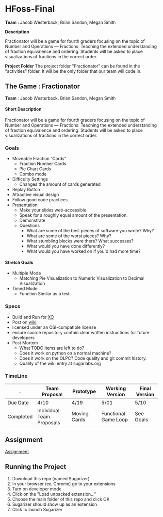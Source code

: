 # HFoss-Final
**Team :** Jacob Westerback, Brian Sandon, Megan Smith

**Description**

Fractionator will be a game for fourth graders focusing on the topic of Number and Operations — Fractions: Teaching the extended understanding of fraction equivalence and ordering. Students will be asked to place visualizations of fractions in the correct order.

**Project Folder**
The project folder "Fractionator" can be found in the "activities" folder. It will be the only folder that our team will code in.

## The Game : Fractionator
**Team** : Jacob Westerback, Brian Sandon, Megan Smith

#### Short Description
Fractionator will be a game for fourth graders focusing on the topic of Number and Operations — Fractions: Teaching the extended understanding of fraction equivalence and ordering. Students will be asked to place visualizations of fractions in the correct order.

### Goals
* Moveable Fraction “Cards”
	* Fraction Number Cards
	* Pie Chart Cards
	* Combo mode
* Difficulty Settings
	* Changes the amount of cards generated
* Replay Button
* Attractive visual design
* Follow good code practices
* Presentation
	* Make your slides web-accessible
	* Speak for a roughly equal amount of the presentation.
	* Demonstrate
	* Questions
		* What are some of the best pieces of software you wrote? Why?
		* What are some of the worst pieces? Why?
		* What stumbling blocks were there? What successes?
		* What would you have done differently?
		* What would you have worked on if you'd had more time?

#### Stretch Goals
* Multiple Mode
	* Matching Pie Visualization to Numeric Visualization to Decimal Visualization
* Timed Mode
	* Function Similar as a test

### Specs
* Build and Run for [XO](http://laptop.org/en/laptop/index.shtml)
* Post on [wiki](http://wiki.sugarlabs.org/go/Math4Team/RIT/Projects)
* licensed under an OSI-compatible license
* ensure source repository contain clear written instructions for future developers
* Post Mortem
	* What TODO items are left to do? 
	* Does it work on python on a normal machine? 
	* Does it work on the OLPC? Code quality and git commit history. 
	* Quality of the wiki entry at sugarlabs.org

### TimeLine
. | Team Proposal | Prototype | Working Version | Final Version
-------------|----------------------|--------------|------------------------|------------------
Due Date | 4/10 | 4/19 | 5/01 | 5/10
Completed | Individual Team Proposals | Moving Cards | Functional Game Loop | See Goals

## Assignment
[Assignment](http://hfoss17s-ritjoe.rhcloud.com/hw/final)

## Running the Project
1. Download this repo (named Sugarizer)
2. In your browser (ex. Chrome) go to your extensions
3. Turn on developer mode
4. Click on the "Load unpacked extension..."
5. Choose the main folder of this repo and click OK
6. Sugarizer should show up as an extension
7. Click to launch Sugarizer
